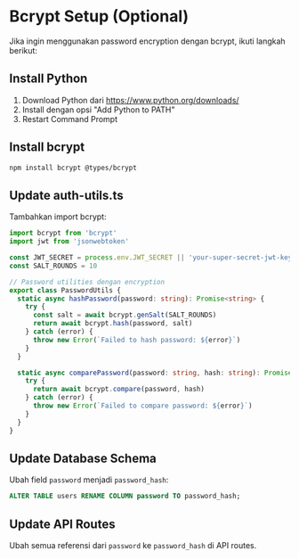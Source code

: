 # Bcrypt Setup (Optional)

Jika ingin menggunakan password encryption dengan bcrypt, ikuti langkah berikut:

## Install Python

1. Download Python dari https://www.python.org/downloads/
2. Install dengan opsi "Add Python to PATH"
3. Restart Command Prompt

## Install bcrypt

```bash
npm install bcrypt @types/bcrypt
```

## Update auth-utils.ts

Tambahkan import bcrypt:

```typescript
import bcrypt from 'bcrypt'
import jwt from 'jsonwebtoken'

const JWT_SECRET = process.env.JWT_SECRET || 'your-super-secret-jwt-key-change-this-in-production'
const SALT_ROUNDS = 10

// Password utilities dengan encryption
export class PasswordUtils {
  static async hashPassword(password: string): Promise<string> {
    try {
      const salt = await bcrypt.genSalt(SALT_ROUNDS)
      return await bcrypt.hash(password, salt)
    } catch (error) {
      throw new Error(`Failed to hash password: ${error}`)
    }
  }

  static async comparePassword(password: string, hash: string): Promise<boolean> {
    try {
      return await bcrypt.compare(password, hash)
    } catch (error) {
      throw new Error(`Failed to compare password: ${error}`)
    }
  }
}
```

## Update Database Schema

Ubah field `password` menjadi `password_hash`:

```sql
ALTER TABLE users RENAME COLUMN password TO password_hash;
```

## Update API Routes

Ubah semua referensi dari `password` ke `password_hash` di API routes. 
